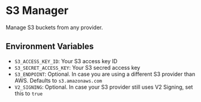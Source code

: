 # S3 Manager

Manage S3 buckets from any provider.

## Environment Variables

* `S3_ACCESS_KEY_ID`: Your S3 access key ID
* `S3_SECRET_ACCESS_KEY`: Your S3 secred access key
* `S3_ENDPOINT`: Optional. In case you are using a different S3 provider than AWS. Defaults to `s3.amazonaws.com`
* `V2_SIGNING`: Optional. In case your S3 provider still uses V2 Signing, set this to `true`
